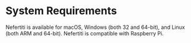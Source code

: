 # System Requirements

Nefertiti is available for macOS, Windows (both 32 and 64-bit), and Linux (both ARM and 64-bit). Nefertiti is compatible with Raspberry Pi.
